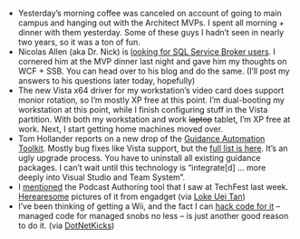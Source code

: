 -   Yesterday’s morning coffee was canceled on account of going to main
    campus and hanging out with the Architect MVPs. I spent all
    morning + dinner with them yesterday. Some of these guys I hadn’t
    seen in nearly two years, so it was a ton of fun.
-   Nicolas Allen (aka Dr. Nick) is [looking for SQL Service Broker
    users](http://blogs.msdn.com/drnick/archive/2007/03/15/looking-for-sql-service-broker-users.aspx).
    I cornered him at the MVP dinner last night and gave him my thoughts
    on WCF + SSB. You can head over to his blog and do the same. (I’ll
    post my answers to his questions later today, hopefully)
-   The new Vista x64 driver for my workstation’s video card does
    support monior rotation, so I’m mostly XP free at this point. I’m
    dual-booting my workstation at this point, while I
    finish configuring stuff in the Vista partition. With both my
    workstation and work ~~laptop~~ tablet, I’m XP free at work. Next, I
    start getting home machines moved over.
-   Tom Hollander reports on a new drop of the [Guidance Automation
    Toolkit](http://blogs.msdn.com/tomholl/archive/2007/03/13/just-released-gat-and-gax-february-2007-ctp.aspx).
    Mostly bug fixes like Vista support, but the [full list is
    here](http://blogs.msdn.com/tomholl/pages/guidance-automation-extensions-and-guidance-automation-toolkit-february-2007-community-technology-preview.aspx).
    It’s an ugly upgrade process. You have to uninstall all existing
    guidance packages. I can’t wait until this technology is
    “integrate[d] … more deeply into Visual Studio and Team System”.
-   I
    [mentioned](http://devhawk.net/2007/03/08/morning-coffee-41-techfest-edition/)
    the Podcast Authoring tool that I saw at TechFest last week.
    [Here](http://www.engadget.com/photos/microsofts-techfest-2007-randd-blowout/176053/)[are](http://www.engadget.com/gallery/microsofts-techfest-2007-randd-blowout/176030/)[some](http://www.engadget.com/gallery/microsofts-techfest-2007-randd-blowout/176074/)
    pictures of it from engadget (via [Loke Uei
    Tan](http://blogs.msdn.com/lokeuei))
-   I’ve been thinking of getting a Wii, and the fact I can [hack code
    for
    it](http://blogs.msdn.com/drnick/archive/2007/03/15/looking-for-sql-service-broker-users.aspx)
    – managed code for managed snobs no less – is just another good
    reason to do it. (via
    [DotNetKicks](http://blogs.msdn.com/drnick/archive/2007/03/15/looking-for-sql-service-broker-users.aspx))

